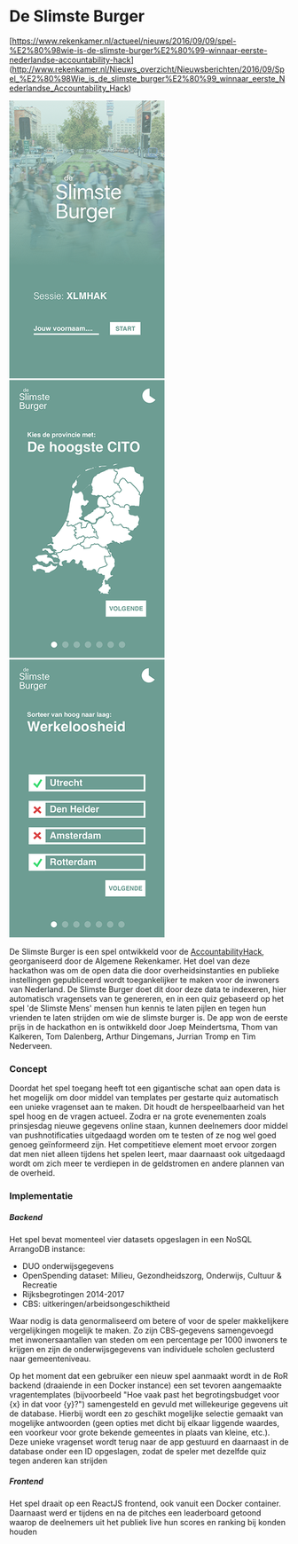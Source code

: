 # De Slimste Burger

[https://www.rekenkamer.nl/actueel/nieuws/2016/09/09/spel-%E2%80%98wie-is-de-slimste-burger%E2%80%99-winnaar-eerste-nederlandse-accountability-hack]
(http://www.rekenkamer.nl/Nieuws_overzicht/Nieuwsberichten/2016/09/Spel_%E2%80%98Wie_is_de_slimste_burger%E2%80%99_winnaar_eerste_Nederlandse_Accountability_Hack)

![alt tag](https://github.com/Nedervino/De-Slimste-Burger/blob/master/images/homescreen.png)
![alt tag](https://github.com/Nedervino/De-Slimste-Burger/blob/master/images/screen1.png)
![alt tag](https://github.com/Nedervino/De-Slimste-Burger/blob/master/images/screen2.png)

De Slimste Burger is een spel ontwikkeld voor de [AccountabilityHack](http://bit.ly/2d0w6sl), georganiseerd door de Algemene Rekenkamer. Het doel van deze hackathon was om de open data die door overheidsinstanties en publieke instellingen gepubliceerd wordt toegankelijker te maken voor de inwoners van Nederland. De Slimste Burger doet dit door deze data te indexeren, hier automatisch vragensets van te genereren, en in een quiz gebaseerd op het spel 'de Slimste Mens' mensen hun kennis te laten pijlen en tegen hun vrienden te laten strijden om wie de slimste burger is. De app won de eerste prijs in de hackathon en is ontwikkeld door Joep Meindertsma, Thom van Kalkeren, Tom Dalenberg, Arthur Dingemans, Jurrian Tromp en Tim Nederveen.

### Concept
Doordat het spel toegang heeft tot een gigantische schat aan open data is het mogelijk om door middel van templates per gestarte quiz automatisch een unieke vragenset aan te maken. Dit houdt de herspeelbaarheid van het spel hoog en de vragen actueel. Zodra er na grote evenementen zoals prinsjesdag nieuwe gegevens online staan, kunnen deelnemers door middel van pushnotificaties uitgedaagd worden om te testen of ze nog wel goed genoeg geïnformeerd zijn. Het competitieve element moet ervoor zorgen dat men niet alleen tijdens het spelen leert, maar daarnaast ook uitgedaagd wordt om zich meer te verdiepen in de geldstromen en andere plannen van de overheid.

### Implementatie
##### Backend
Het spel bevat momenteel vier datasets opgeslagen in een NoSQL ArrangoDB instance:
  - DUO onderwijsgegevens
  - OpenSpending dataset: Milieu, Gezondheidszorg, Onderwijs, Cultuur & Recreatie
  - Rijksbegrotingen 2014-2017
  - CBS: uitkeringen/arbeidsongeschiktheid

Waar nodig is data genormaliseerd om betere of voor de speler makkelijkere vergelijkingen mogelijk te maken. Zo zijn CBS-gegevens samengevoegd met inwonersaantallen van steden om een percentage per 1000 inwoners te krijgen en zijn de onderwijsgegevens van individuele scholen geclusterd naar gemeenteniveau.

Op het moment dat een gebruiker een nieuw spel aanmaakt wordt in de RoR backend (draaiende in een Docker instance) een set tevoren aangemaakte vragentemplates (bijvoorbeeld "Hoe vaak past het begrotingsbudget voor {x} in dat voor {y}?") samengesteld en gevuld met willekeurige gegevens uit de database.  Hierbij wordt een zo geschikt mogelijke selectie gemaakt van mogelijke antwoorden (geen opties met dicht bij elkaar liggende waardes, een voorkeur voor grote bekende gemeentes in plaats van kleine, etc.). Deze unieke vragenset wordt terug naar de app gestuurd en daarnaast in de database onder een ID opgeslagen, zodat de speler met dezelfde quiz tegen anderen kan strijden



##### Frontend
Het spel draait op een ReactJS frontend, ook vanuit een Docker container. Daarnaast werd er tijdens en na de pitches een leaderboard getoond waarop de deelnemers uit het publiek live hun scores en ranking bij konden houden
